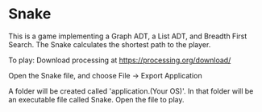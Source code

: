 # Snake
This is a game implementing a Graph ADT, a List ADT, and Breadth First Search.  The Snake calculates the shortest path to the player.


To play: Download processing at https://processing.org/download/

Open the Snake file, and choose File -> Export Application

A folder will be created called 'application.(Your OS)'.  In that folder will be an executable file called Snake.  Open the file to play.
